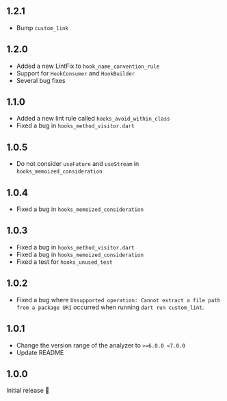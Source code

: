 ## 1.2.1

- Bump `custom_link`

## 1.2.0

- Added a new LintFix to `hook_name_convention_rule`
- Support for `HookConsumer` and `HookBuilder`
- Several bug fixes

## 1.1.0

- Added a new lint rule called `hooks_avoid_within_class`
- Fixed a bug in `hooks_method_visitor.dart`

## 1.0.5

- Do not consider `useFuture` and `useStream` in `hooks_memoized_consideration`

## 1.0.4

- Fixed a bug in `hooks_memoized_consideration`

## 1.0.3

- Fixed a bug in `hooks_method_visitor.dart`
- Fixed a bug in `hooks_memoized_consideration`
- Fixed a test for `hooks_unused_test`

## 1.0.2

- Fixed a bug where `Unsupported operation: Cannot extract a file path from a package URI` occurred when running `dart run custom_lint`.

## 1.0.1

- Change the version range of the analyzer to `>=6.0.0 <7.0.0`
- Update README

## 1.0.0

Initial release 🎉
